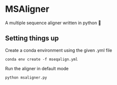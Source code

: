 # MSAligner

A multiple sequence aligner written in python 🐍

## Setting things up

Create a conda environment using the given .yml file

```
conda env create -f mseqalign.yml
```




Run the aligner in default mode

````
python msaligner.py 
````

